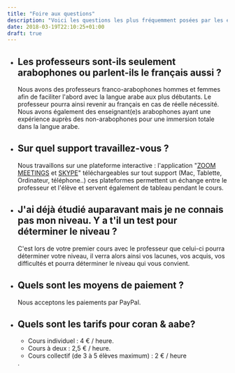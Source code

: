```yaml
---
title: "Foire aux questions"
description: "Voici les questions les plus fréquemment posées par les élèves."
date: 2018-03-19T22:10:25+01:00
draft: true
---
```


<ul>
    <li>
        <h2>Les professeurs sont-ils seulement arabophones ou parlent-ils le français aussi ?</h2>
        <p>Nous avons des professeurs franco-arabophones hommes et femmes afin de faciliter l'abord avec la langue arabe aux plus débutants. Le professeur pourra ainsi revenir au français en cas de réelle nécessité. Nous avons également des enseignant(e)s arabophones ayant une expérience auprès des non-arabophones pour une immersion totale dans la langue arabe.</p>
    </li>
    <li>
        <h2>Sur quel support travaillez-vous ?</h2>
        <p>Nous travaillons sur une plateforme interactive : l'application "<a href='https://zoom.us/download'>ZOOM MEETINGS</a> et <a href='https://www.skype.com/fr/get-skype/'>SKYPE</a>" téléchargeables sur tout support (Mac, Tablette, Ordinateur, téléphone..) ces plateformes permettent un échange entre le professeur et l'élève et servent également de tableau pendant le cours.</p>
    </li>
    <li>
        <h2>J'ai déjà étudié auparavant mais je ne connais pas mon niveau. Y a t'il un test pour déterminer le niveau ?</h2>
        <p>C'est lors de votre premier cours avec le professeur que celui-ci pourra déterminer votre niveau, il verra alors ainsi vos lacunes, vos acquis, vos difficultés et pourra déterminer le niveau qui vous convient.</p>
    </li>
    <li>
        <h2>Quels sont les moyens de paiement ?</h2>
        <p>Nous acceptons les paiements par PayPal.</p>
    </li>
    <li>
        <h2>Quels sont les tarifs pour coran & aabe?</h2>
        <p><ul><li>Cours individuel : 4 € / heure.</li><li>Cours à deux : 2,5 € / heure.</li><li>Cours collectif (de 3 à 5 élèves maximum) : 2 € / heure</li></ul>.</p>
    </li>
</ul>